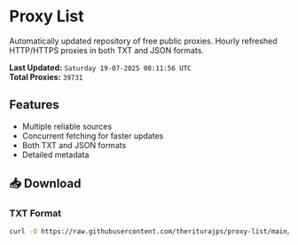 # Proxy List

Automatically updated repository of free public proxies. Hourly refreshed HTTP/HTTPS proxies in both TXT and JSON formats.

**Last Updated:** `Saturday 19-07-2025 08:11:56 UTC`  
**Total Proxies:** `39731`

## Features
- Multiple reliable sources
- Concurrent fetching for faster updates
- Both TXT and JSON formats
- Detailed metadata

## 📥 Download

### TXT Format
```bash
curl -O https://raw.githubusercontent.com/theriturajps/proxy-list/main/proxies.txt